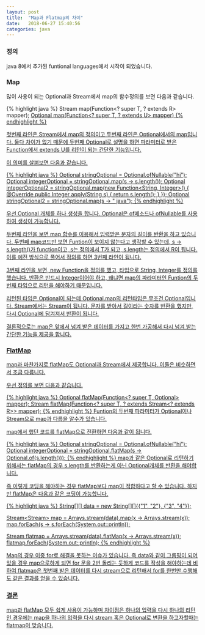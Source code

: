 ```yaml
---
layout: post
title:  "Map과 Flatmap의 차이"
date:   2018-06-27 15:40:56
categories: java
---
```

### 정의
java 8에서 추가된 funtional languages에서 시작이 되었습니다.



### Map
많이 사용이 되는 Optional과 Stream에서 map의 함수정의를 보면 다음과 같습니다.

{% highlight java %}
<R> Stream<R> map(Function<? super T, ? extends R> mapper);
<U> Optional<U> map(Function<? super T, ? extends U> mapper)
{% endhighlight %}

첫번째 라인은 Stream에서 map의 정의이고 두번째 라인은 Optional에서의 map입니다. 둘다 차이가 없기 때문에 두번째 Optional로 설명을 하면 파라미터로 받은 Function에서 extends U를 리턴이 되는 간단한 기능입니다.

이 의미를 살펴보면 다음과 같습니다.



{% highlight java %}
Optional<String> stringOptional = Optional.ofNullable("hi");
Optional<Integer> integerOptional = stringOptional.map(s -> s.length());
Optional<Integer> integerOptional2 = stringOptional.map(new Function<String, Integer>() {
            @Override
            public Integer apply(String s) {
                return s.length();
            }
        });
Optional<String> stringOptional2 = stringOptional.map(s -> " java");
{% endhighlight %}

우선 Optional 개체를 하나 생성을 합니다. Optional은 of메소드나 ofNullable를 사용하여 생성이 가능합니다.

두번째 라인을 보면 map 함수를 이용해서 입력받은 문자의 길이를 반환을 하고 있습니다. 두번째 map코드만 보면 Funtion이 보이지 않는다고 생각할 수 있는데, s -> s.length()가 function이고, s는 정의에서 T가 되고, s.length는 정의에서 R이 됩니다. 이를 예전 방식으로 풀어서 정의를 하면 3번째 라인이 됩니다.

3번째 라인을 보면, new Function을 정의를 했고, 타입으로 String, Integer를 정의를 했습니다. 반환은 반드시 Integer이어야 하고, 왜냐면 map의 파라미터인 Funtion의 두번째 타입으로 리턴을 해야하기 때문입니다.

리턴된 타입은 Optional이 되는데 Optional.map의 리턴타입은 무조건 Optional입니다. Stream에서는 Stream이 됩니다. 문자를 받아서 길이라는 숫자를 반환을 했지만, 다시 Optional에 담겨져서 반환이 됩니다.

결론적으로는 map은 앞에서 넘겨 받은 데이터를 가지고 한번 가공해서 다시 넘겨 받는 간단한 기능을 제공을 합니다.



### FlatMap
map과 마찬가지로 flatMap도 Optional과 Stream에서 제공합니다. 이둘은 비슷하면서 조금 다릅니다.

우선 정의를 보면 다음과 같습니다.

{% highlight java %}
<U> Optional<U> flatMap(Function<? super T, Optional<U>> mapper);
<R> Stream<R> flatMap(Function<? super T, ? extends Stream<? extends R>> mapper);
{% endhighlight %}
Funtion의 두번째 파라미터가 Optional이나 Stream으로 map과 다름을 알수가 있습니다.

map에서 했던 코드를 flatMap으로 전환하면 다음과 같이 됩니다.

{% highlight java %}
Optional<String> stringOptional = Optional.ofNullable("hi");
Optional<Integer> integerOptional = stringOptional.flatMap(s -> Optional.of(s.length()));
{% endhighlight %}
map과 같은 Optional<Integer>로 리턴하기 위해서는 flatMap의 경우 s.length를 반환하는게 아닌 Optional개체를 반환을  해야합니다.

즉 이렇게 코딩을 해야하는 경우 flatMap보다 map이 적합하다고 할 수 있습니다. 하지만 flatMap은 다음과 같은 코딩이 가능합니다.

{% highlight java %}
String[][] data = new String[][]{{"1", "2"}, {"3", "4"}};

Stream<Stream<String>> map = Arrays.stream(data).map(x -> Arrays.stream(x));
map.forEach(s -> s.forEach(System.out::println));

Stream<String> flatmap = Arrays.stream(data).flatMap(x -> Arrays.stream(x));
flatmap.forEach(System.out::println);
{% endhighlight %}

Map의 경우 이중 for로 해결을 못하는 이슈가 있습니다. 즉 data와 같이 그룹핑이 되어있을 경우 map으로하게 되면 for 문을 2번 돌리는 듯하게 코드를 작성을 해야하는데 비하여 flatmap은 첫번째 받은 데이터를 다시 stream으로 리턴해서 for를 한번만 수행해도 같은 결과를 얻을 수 있습니다.

### 결론
map과 flatMap 모두 쉽게 사용이 가능하며 차이점은 하나의 입력을 다시 하나의 리턴인 경우에는 map을 하나의 입력을 다시 stream 혹은 Optional로 변환을 하고자할때는 flatmap이 맞습니다.

